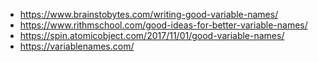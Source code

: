 - https://www.brainstobytes.com/writing-good-variable-names/
- https://www.rithmschool.com/good-ideas-for-better-variable-names/
- https://spin.atomicobject.com/2017/11/01/good-variable-names/
- https://variablenames.com/
